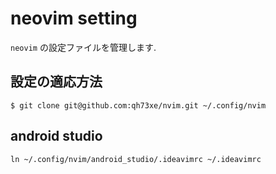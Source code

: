 # neovim setting

`neovim` の設定ファイルを管理します.

## 設定の適応方法

```
$ git clone git@github.com:qh73xe/nvim.git ~/.config/nvim
```


## android studio

```
ln ~/.config/nvim/android_studio/.ideavimrc ~/.ideavimrc
```
